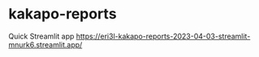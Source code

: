 # kakapo-reports
 
Quick Streamlit app https://eri3l-kakapo-reports-2023-04-03-streamlit-mnurk6.streamlit.app/
